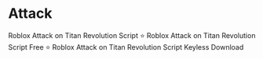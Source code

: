 # Attack
Roblox Attack on Titan Revolution Script ⭐️ Roblox Attack on Titan Revolution Script Free ⭐️ Roblox Attack on Titan Revolution Script Keyless Download
